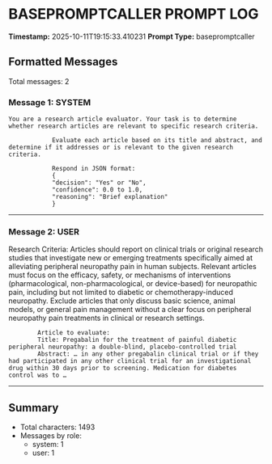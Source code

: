 # BASEPROMPTCALLER PROMPT LOG
**Timestamp:** 2025-10-11T19:15:33.410231
**Prompt Type:** basepromptcaller

## Formatted Messages
Total messages: 2

### Message 1: SYSTEM

```
You are a research article evaluator. Your task is to determine whether research articles are relevant to specific research criteria.

            Evaluate each article based on its title and abstract, and determine if it addresses or is relevant to the given research criteria.

            Respond in JSON format:
            {
            "decision": "Yes" or "No",
            "confidence": 0.0 to 1.0,
            "reasoning": "Brief explanation"
            }
```

---

### Message 2: USER

Research Criteria: Articles should report on clinical trials or original research studies that investigate new or emerging treatments specifically aimed at alleviating peripheral neuropathy pain in human subjects. Relevant articles must focus on the efficacy, safety, or mechanisms of interventions (pharmacological, non-pharmacological, or device-based) for neuropathic pain, including but not limited to diabetic or chemotherapy-induced neuropathy. Exclude articles that only discuss basic science, animal models, or general pain management without a clear focus on peripheral neuropathy pain treatments in clinical or research settings.

            Article to evaluate:
            Title: Pregabalin for the treatment of painful diabetic peripheral neuropathy: a double-blind, placebo-controlled trial
            Abstract: … in any other pregabalin clinical trial or if they had participated in any other clinical trial for an investigational drug within 30 days prior to screening. Medication for diabetes control was to …

---

## Summary
- Total characters: 1493
- Messages by role:
  - system: 1
  - user: 1